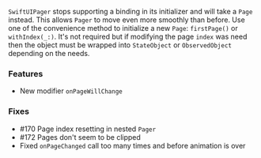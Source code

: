 `SwiftUIPager` stops supporting a binding in its initializer and will take a `Page` instead. This allows `Pager` to move even more smoothly than before. Use one of the convenience method to initialize a new `Page`: `firstPage()` or `withIndex(_:)`. It's not required but if modifying the page `index` was need then the object must be wrapped into `StateObject` or `ObservedObject` depending on the needs.

### Features
- New modifier `onPageWillChange`

### Fixes
- #170 Page index resetting in nested `Pager`
- #172 Pages don't seem to be clipped
- Fixed `onPageChanged` call too many times and before animation is over


